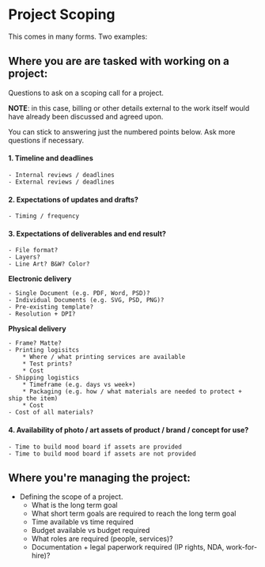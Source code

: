 # Project Scoping

This comes in many forms. Two examples:

## Where you are are tasked with working on a project:

Questions to ask on a scoping call for a project.

**NOTE**: in this case, billing or other details external to the work itself would have already been discussed and agreed upon.

You can stick to answering just the numbered points below. Ask more questions if necessary.

#### 1. Timeline and deadlines
	- Internal reviews / deadlines
	- External reviews / deadlines
#### 2. Expectations of updates and drafts?
	- Timing / frequency
#### 3. Expectations of deliverables and end result?
	- File format?
	- Layers?
	- Line Art? B&W? Color?

**Electronic delivery**

	- Single Document (e.g. PDF, Word, PSD)?
	- Individual Documents (e.g. SVG, PSD, PNG)?
	- Pre-existing template?
	- Resolution + DPI?

**Physical delivery**

	- Frame? Matte?
	- Printing logisitcs
		* Where / what printing services are available
		* Test prints?
		* Cost
	- Shipping logistics
		* Timeframe (e.g. days vs week+)
		* Packaging (e.g. how / what materials are needed to protect + ship the item)
		* Cost
	- Cost of all materials?

#### 4. Availability of photo / art assets of product / brand / concept for use?

	- Time to build mood board if assets are provided
	- Time to build mood board if assets are not provided

## Where you're managing the project:

- Defining the scope of a project.
	* What is the long term goal
	* What short term goals are required to reach the long term goal
	* Time available vs time required
	* Budget available vs budget required
	* What roles are required (people, services)?
	* Documentation + legal paperwork required (IP rights, NDA, work-for-hire)?
